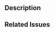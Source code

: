 <!--
  Thank you for the PR! Contributors like you keep Gatsby awesome!
  If you have any questions? Check out the contributing docs at https://gatsby.dev/contribute, or
  ask in this Pull Request and a Gatsby maintainer will be happy to help :)
-->

## Description

<!-- Write a brief description of the changes introduced by this PR -->

## Related Issues

<!--
  Link to the issue that is fixed by this PR (if there is one)
  e.g. Fixes #1234, Addresses #1234, Related to #1234, etc.
-->
